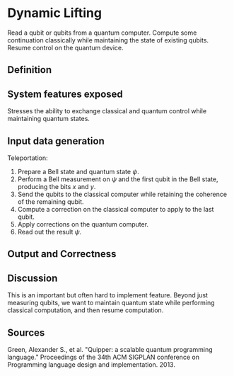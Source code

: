 
# Dynamic Lifting

Read a qubit or qubits from a quantum computer. Compute some continuation classically while maintaining the state of existing qubits. Resume control on the quantum device.

## Definition


## System features exposed

Stresses the ability to exchange classical and quantum control while maintaining quantum states.

## Input data generation

Teleportation:

1. Prepare a Bell state and quantum state $\psi$.
2. Perform a Bell measurement on $\psi$ and the first qubit in the Bell state, producing the bits $x$ and $y$.
3. Send the qubits to the classical computer while retaining the coherence of the remaining qubit.
4. Compute a correction on the classical computer to apply to the last qubit.
5. Apply corrections on the quantum computer.
6. Read out the result $\psi$.

## Output and Correctness


## Discussion

This is an important but often hard to implement feature. Beyond just measuring qubits, we want to maintain quantum state while performing classical computation, and then resume computation.   

## Sources

Green, Alexander S., et al. "Quipper: a scalable quantum programming language." Proceedings of the 34th ACM SIGPLAN conference on Programming language design and implementation. 2013.



